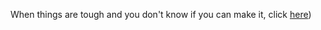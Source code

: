 When things are tough and you don't know if you can make it, click [here](https://www.youtube.com/watch?v=dy_DASt7hDs))
